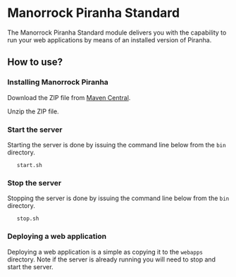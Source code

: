 
# Manorrock Piranha Standard

The Manorrock Piranha Standard module delivers you with the capability to
run your web applications by means of an installed version of Piranha.

## How to use?


### Installing Manorrock Piranha

Download the ZIP file from
[Maven Central](http://repo1.maven.org/maven2/com/manorrock/piranha/piranha-standard/).

Unzip the ZIP file.

### Start the server

Starting the server is done by issuing the command line below from the ```bin```
directory.

```shell
   start.sh
```

### Stop the server

Stopping the server is done by issuing the command line below from the ```bin```
directory.

```shell
   stop.sh
```

### Deploying a web application

Deploying a web application is a simple as copying it to the ``webapps``
directory. Note if the server is already running you will need to stop and start
the server.
